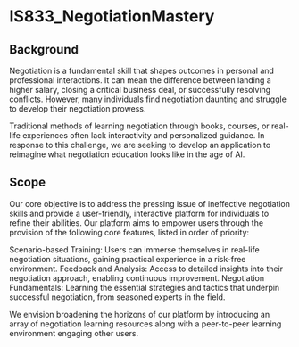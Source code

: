 # IS833_NegotiationMastery

## Background
Negotiation is a fundamental skill that shapes outcomes in personal and professional interactions. It can mean the difference between landing a higher salary, closing a critical business deal, or successfully resolving conflicts. However, many individuals find negotiation daunting and struggle to develop their negotiation prowess. 

Traditional methods of learning negotiation through books, courses, or real-life experiences often lack interactivity and personalized guidance. In response to this challenge, we are seeking to develop an application to reimagine what negotiation education looks like in the age of AI.

## Scope
Our core objective is to address the pressing issue of ineffective negotiation skills and provide a user-friendly, interactive platform for individuals to refine their abilities. Our platform aims to empower users through the provision of the following core features, listed in order of priority:

Scenario-based Training: Users can immerse themselves in real-life negotiation situations, gaining practical experience in a risk-free environment.
Feedback and Analysis: Access to detailed insights into their negotiation approach, enabling continuous improvement.
​​Negotiation Fundamentals: Learning the essential strategies and tactics that underpin successful negotiation, from seasoned experts in the field.

We envision broadening the horizons of our platform by introducing an array of negotiation learning resources along with a peer-to-peer learning environment engaging other users. 

